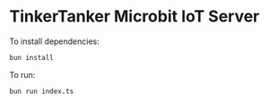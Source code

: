 # TinkerTanker Microbit IoT Server

To install dependencies:

```bash
bun install
```

To run:

```bash
bun run index.ts
```
